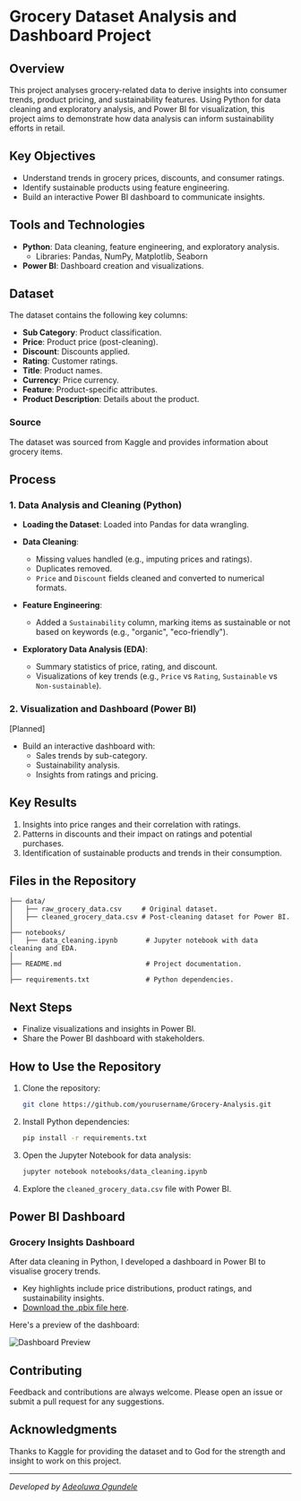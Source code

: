 # Grocery Dataset Analysis and Dashboard Project

## Overview
This project analyses grocery-related data to derive insights into consumer trends, product pricing, and sustainability features. Using Python for data cleaning and exploratory analysis, and Power BI for visualization, this project aims to demonstrate how data analysis can inform sustainability efforts in retail.

## Key Objectives
- Understand trends in grocery prices, discounts, and consumer ratings.
- Identify sustainable products using feature engineering.
- Build an interactive Power BI dashboard to communicate insights.

## Tools and Technologies
- **Python**: Data cleaning, feature engineering, and exploratory analysis.
  - Libraries: Pandas, NumPy, Matplotlib, Seaborn
- **Power BI**: Dashboard creation and visualizations.

## Dataset
The dataset contains the following key columns:
- **Sub Category**: Product classification.
- **Price**: Product price (post-cleaning).
- **Discount**: Discounts applied.
- **Rating**: Customer ratings.
- **Title**: Product names.
- **Currency**: Price currency.
- **Feature**: Product-specific attributes.
- **Product Description**: Details about the product.

### Source
The dataset was sourced from Kaggle and provides information about grocery items.

## Process

### 1. Data Analysis and Cleaning (Python)
- **Loading the Dataset**:
  Loaded into Pandas for data wrangling.

- **Data Cleaning**:
  - Missing values handled (e.g., imputing prices and ratings).
  - Duplicates removed.
  - `Price` and `Discount` fields cleaned and converted to numerical formats.

- **Feature Engineering**:
  - Added a `Sustainability` column, marking items as sustainable or not based on keywords (e.g., "organic", "eco-friendly").

- **Exploratory Data Analysis (EDA)**:
  - Summary statistics of price, rating, and discount.
  - Visualizations of key trends (e.g., `Price` vs `Rating`, `Sustainable` vs `Non-sustainable`).

### 2. Visualization and Dashboard (Power BI)
[Planned]
- Build an interactive dashboard with:
  - Sales trends by sub-category.
  - Sustainability analysis.
  - Insights from ratings and pricing.

## Key Results
1. Insights into price ranges and their correlation with ratings.
2. Patterns in discounts and their impact on ratings and potential purchases.
3. Identification of sustainable products and trends in their consumption.

## Files in the Repository
```
├── data/
│   ├── raw_grocery_data.csv     # Original dataset.
│   ├── cleaned_grocery_data.csv # Post-cleaning dataset for Power BI.
│
├── notebooks/
│   ├── data_cleaning.ipynb       # Jupyter notebook with data cleaning and EDA.
│
├── README.md                     # Project documentation.
│
├── requirements.txt              # Python dependencies.
```

## Next Steps
- Finalize visualizations and insights in Power BI.
- Share the Power BI dashboard with stakeholders.

## How to Use the Repository
1. Clone the repository:
   ```bash
   git clone https://github.com/yourusername/Grocery-Analysis.git
   ```

2. Install Python dependencies:
   ```bash
   pip install -r requirements.txt
   ```

3. Open the Jupyter Notebook for data analysis:
   ```bash
   jupyter notebook notebooks/data_cleaning.ipynb
   ```

4. Explore the `cleaned_grocery_data.csv` file with Power BI.

## Power BI Dashboard

### Grocery Insights Dashboard
After data cleaning in Python, I developed a dashboard in Power BI to visualise grocery trends. 
- Key highlights include price distributions, product ratings, and sustainability insights.
- [Download the .pbix file here](https://github.com/oadeoluwadotun/Grocery-Analysis/blob/main/Power%20BI/Grocery%20Insight%20Dashboard.pbix).

Here's a preview of the dashboard:

![Dashboard Preview](link-to-preview-image)

## Contributing
Feedback and contributions are always welcome. Please open an issue or submit a pull request for any suggestions.

## Acknowledgments
Thanks to Kaggle for providing the dataset and to God for the strength and insight to work on this project.

---
*Developed by [Adeoluwa Ogundele](https://github.com/oadeoluwadotun)*
